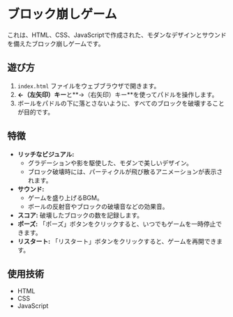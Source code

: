 # ブロック崩しゲーム

これは、HTML、CSS、JavaScriptで作成された、モダンなデザインとサウンドを備えたブロック崩しゲームです。

## 遊び方

1.  `index.html` ファイルをウェブブラウザで開きます。
2.  **←（左矢印）キー**と**→（右矢印）キー**を使ってパドルを操作します。
3.  ボールをパドルの下に落とさないように、すべてのブロックを破壊することが目的です。

## 特徴

*   **リッチなビジュアル:**
    *   グラデーションや影を駆使した、モダンで美しいデザイン。
    *   ブロック破壊時には、パーティクルが飛び散るアニメーションが表示されます。
*   **サウンド:**
    *   ゲームを盛り上げるBGM。
    *   ボールの反射音やブロックの破壊音などの効果音。
*   **スコア:** 破壊したブロックの数を記録します。
*   **ポーズ:** 「ポーズ」ボタンをクリックすると、いつでもゲームを一時停止できます。
*   **リスタート:** 「リスタート」ボタンをクリックすると、ゲームを再開できます。

## 使用技術

*   HTML
*   CSS
*   JavaScript
